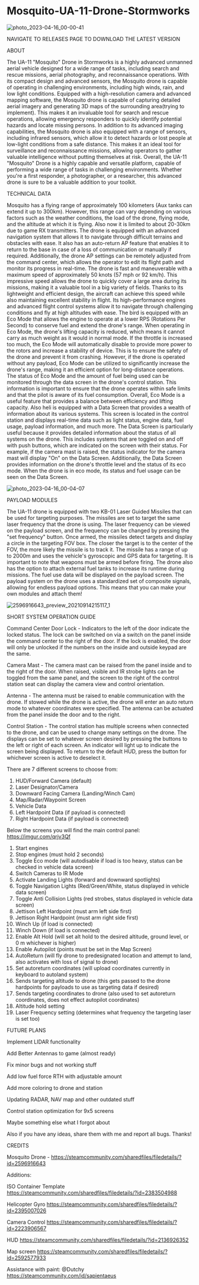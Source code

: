 # Mosquito-UA-11-Drone-Stormworks
![photo_2023-04-16_00-00-41](https://user-images.githubusercontent.com/129096750/232252980-10b59a9e-467f-4836-9bdc-f8678a487f19.jpg)

NAVIGATE TO RELEASES PAGE TO DOWNLOAD THE LATEST VERSION

ABOUT

The UA-11 "Mosquito" Drone in Stormworks is a highly advanced unmanned aerial vehicle designed for a wide range of tasks, including search and rescue missions, aerial photography, and reconnaissance operations. With its compact design and advanced sensors, the Mosquito drone is capable of operating in challenging environments, including high winds, rain, and low light conditions.
Equipped with a high-resolution camera and advanced mapping software, the Mosquito drone is capable of capturing detailed aerial imagery and generating 3D maps of the surrounding area(trying to implement). This makes it an invaluable tool for search and rescue operations, allowing emergency responders to quickly identify potential hazards and locate missing persons.
In addition to its advanced imaging capabilities, the Mosquito drone is also equipped with a range of sensors, including infrared sensors, which allow it to detect hazards or lost people at low-light conditions from a safe distance. This makes it an ideal tool for surveillance and reconnaissance missions, allowing operators to gather valuable intelligence without putting themselves at risk.
Overall, the UA-11 "Mosquito" Drone is a highly capable and versatile platform, capable of performing a wide range of tasks in challenging environments. Whether you're a first responder, a photographer, or a researcher, this advanced drone is sure to be a valuable addition to your toolkit.

TECHNICAL DATA

Mosquito has a flying range of approximately 100 kilometers (Aux tanks can extend it up to 300km). However, this range can vary depending on various factors such as the weather conditions, the load of the drone, flying mode, and the altitude at which it is flying. Also now it is limited to about 20-30km due to game RX transmitters. The drone is equipped with an advanced navigation system that allows it to navigate through difficult terrains and obstacles with ease. It also has an auto-return AP feature that enables it to return to the base in case of a loss of communication or manually if required. Additionally, the drone AP settings can be remotely adjusted from the command center, which allows the operator to edit its flight path and monitor its progress in real-time. The drone is  fast and maneuverable with a maximum speed of approximately 50 knots (57 mph or 92 km/h). This impressive speed allows the drone to quickly cover a large area during its missions, making it a valuable tool in a big variety of fields. Thanks to its lightweight and efficient design, the aircraft can achieve this speed while also maintaining excellent stability in flight. Its high-performance engines and advanced flight control systems allow it to navigate through challenging conditions and fly at high altitudes with ease. The bird is equipped with an Eco Mode that allows the engine to operate at a lower RPS (Rotations Per Second) to conserve fuel and extend the drone's range. When operating in Eco Mode, the drone's lifting capacity is reduced, which means it cannot carry as much weight as it would in normal mode. If the throttle is increased too much, the Eco Mode will automatically disable to provide more power to the rotors and increase a stability of device. This is to ensure the safety of the drone and prevent it from crashing. However, if the drone is operated without any payload, Eco Mode can be utilized to significantly increase the drone's range, making it an efficient option for long-distance operations. The status of Eco Mode and the amount of fuel being used can be monitored through the data screen in the drone's control station. This information is important to ensure that the drone operates within safe limits and that the pilot is aware of its fuel consumption. Overall, Eco Mode is a useful feature that provides a balance between efficiency and lifting capacity. Also heli is equipped with a Data Screen that provides a wealth of information about its various systems. This screen is located in the control station and displays real-time data such as light status, engine data, fuel usage, payload information, and much more. The Data Screen is particularly useful because it provides detailed information about the status of all systems on the drone. This includes systems that are toggled on and off with push buttons, which are indicated on the screen with their status. For example, if the camera mast is raised, the status indicator for the camera mast will display "On" on the Data Screen. Additionally, the Data Screen provides information on the drone's throttle level and the status of its eco mode. When the drone is in eco mode, its status and fuel usage can be seen on the Data Screen. 

![photo_2023-04-16_00-04-07](https://user-images.githubusercontent.com/129096750/232253097-722c2612-9143-4e2c-968c-3c49dfc2525e.jpg)

PAYLOAD MODULES

The UA-11 drone is equipped with two KB-01 Laser Guided Missiles that can be used for targeting purposes. The missiles are set to target the same laser frequency that the drone is using. The laser frequency can be viewed on the payload screen, and the frequency can be changed by pressing the "set frequency" button. Once armed, the missiles detect targets and display a circle in the targeting FOV box. The closer the target is to the center of the FOV, the more likely the missile is to track it. The missile has a range of up to 2000m and uses the vehicle's gyroscopic and GPS data for targeting. It is important to note that weapons must be armed before firing. The drone also has the option to attach external fuel tanks to increase its runtime during missions. The fuel use data will be displayed on the payload screen. The payload system on the drone uses a standardized set of composite signals, allowing for endless payload options. This means that you can make your own modules and attach them!

![2596916643_preview_20210914215117_1](https://user-images.githubusercontent.com/129096750/232253197-91108a0a-fbdf-4f22-ad6c-321d162698cc.jpg)

SHORT SYSTEM OPERATION GUIDE

Command Center
Door Lock - Indicators to the left of the door indicate the locked status. The lock can be switched on via a switch on the panel inside the command center to the right of the door. If the lock is enabled, the door will only be unlocked if the numbers on the inside and outside keypad are the same.

Camera Mast - The camera mast can be raised from the panel inside and to the right of the door. When raised, visible and IR strobe lights can be toggled from the same panel, and the screen to the right of the control station seat can display the camera view and control orientation.

Antenna - The antenna must be raised to enable communication with the drone. If stowed while the drone is active, the drone will enter an auto return mode to whatever coordinates were specified. The antenna can be actuated from the panel inside the door and to the right.

Control Station - The control station has multiple screens when connected to the drone, and can be used to change many settings on the drone. The displays can be set to whatever screen desired by pressing the buttons to the left or right of each screen. An indicator will light up to indicate the screen being displayed. To return to the default HUD, press the button for whichever screen is active to deselect it.

There are 7 different screens to choose from:
1.	HUD/Forward Camera (default)
2.	Laser Designator/Camera
3.	Downward Facing Camera (Landing/Winch Cam)
4.	Map/Radar/Waypoint Screen
5.	Vehicle Data
6.	Left Hardpoint Data (if payload is connected)
7.	Right Hardpoint Data (if payload is connected)

Below the screens you will find the main control panel:
https://imgur.com/qrjv3Qf
1.	Start engines
2.	Stop engines (must hold 2 seconds)
3.	Toggle Eco mode (will autodisable if load is too heavy, status can be checked in vehicle data screen)
4.	Switch Cameras to IR Mode
5.	Activate Landing Lights (forward and downward spotlights)
6.	Toggle Navigation Lights (Red/Green/White, status displayed in vehicle data screen)
7.	Toggle Anti Collision Lights (red strobes, status displayed in vehicle data screen)
8.	Jettison Left Hardpoint (must arm left side first)
9.	Jettison Right Hardpoint (must arm right side first)
10.	Winch Up (if load is connected)
11.	Winch Down (if load is connected)
12.	Enable Alt Hold (will set alt hold to the desired altitude, ground level, or 0 m whichever is higher)
13.	Enable Autopilot (points must be set in the Map Screen)
14.	AutoReturn (will fly drone to predesignated location and attempt to land, also activates with loss of signal to drone)
15.	Set autoreturn coordinates (will upload coordinates currently in keyboard to autoland system)
16.	Sends targeting altitude to drone (this gets passed to the drone hardpoints for payloads to use as targeting data if desired)
17.	Sends targeting coordinates to drone (also used to set autoreturn coordinates, does not effect autopilot coordinates)
18.	Altitude hold setting
19.	Laser Frequency setting (determines what frequency the targeting laser is set too)

FUTURE PLANS

Implement LIDAR functionality

Add Better Antennas to game (almost ready)

Fix minor bugs and not working stuff

Add low fuel force RTH with adjustable amount

Add more coloring to drone and station

Updating RADAR, NAV map and other outdated stuff

Control station optimization for 9x5 screens

Maybe something else what I forgot about

Also if you have any ideas, share them with me and report all bugs. Thanks!

CREDITS

Mosquito Drone - https://steamcommunity.com/sharedfiles/filedetails/?id=2596916643

Additions:

ISO Container Template https://steamcommunity.com/sharedfiles/filedetails/?id=2383504988

Helicopter Gyro https://steamcommunity.com/sharedfiles/filedetails/?id=2395007026

Camera Control https://steamcommunity.com/sharedfiles/filedetails/?id=2223906567

HUD https://steamcommunity.com/sharedfiles/filedetails/?id=2136926352

Map screen https://steamcommunity.com/sharedfiles/filedetails/?id=2592577933

Assistance with paint: @Dutchy https://steamcommunity.com/id/sapientaeus

